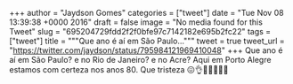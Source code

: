 
+++
author = "Jaydson Gomes"
categories = ["tweet"]
date = "Tue Nov 08 13:39:38 +0000 2016"
draft = false
image = "No media found for this Tweet"
slug = "695204729fdd2f2f0bfe97c7142182e695b2fc22"
tags = ["tweet"]
title = """Que ano é aí em São Paulo..."""
tweet = true
tweet_url = "https://twitter.com/jaydson/status/795984121969410048"
+++
Que ano é aí em São Paulo? e no Rio de Janeiro? e no Acre? Aqui em Porto Alegre estamos com certeza nos anos 80. Que tristeza 😖👌💩🤕🤒🖕🐷
